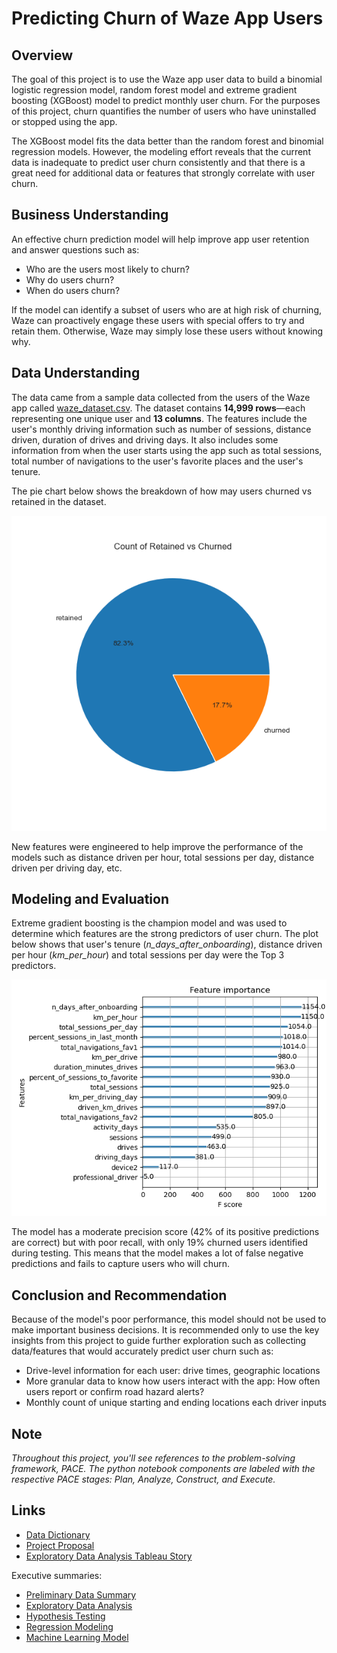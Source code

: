 # Predicting Churn of Waze App Users  

## Overview
The goal of this project is to use the Waze app user data to build a binomial logistic regression model, random forest model and extreme gradient boosting (XGBoost) model to predict monthly user churn. For the purposes of this project, churn quantifies the number of users who have uninstalled or stopped using the app.

The XGBoost model fits the data better than the random forest and binomial regression models. However, the modeling effort reveals that the current data is inadequate to predict user churn consistently and that there is a great need for additional data or features that strongly correlate with user churn. 

## Business Understanding   
An effective churn prediction model will help improve app user retention and answer questions such as: 
  * Who are the users most likely to churn? 
  * Why do users churn? 
  * When do users churn?

If the model can identify a subset of users who are at high risk of churning, Waze can proactively engage these users with special offers to try and retain them. Otherwise, Waze may simply lose these users without knowing why.

## Data Understanding
The data came from a sample data collected from the users of the Waze app called [waze_dataset.csv](https://github.com/je-marco/Waze-App-User-Churn-Prediction/blob/aa80333332523b7df8b85122a48d70c7d8c6300e/waze_dataset.csv). The dataset contains **14,999 rows**—each representing one unique user and **13 columns**. The features include the user's monthly driving information such as number of sessions, distance driven, duration of drives and driving days. It also includes some information from when the user starts using the app such as total sessions, total number of navigations to the user's favorite places and the user's tenure. 

The pie chart below shows the breakdown of how may users churned vs retained in the dataset.

![pie_chart](https://github.com/je-marco/Waze-App-User-Churn-Prediction/blob/b1b737b465b5d1f30b96f721d0bf488ce6ed0122/pie_retainedvschurned.png)

New features were engineered to help improve the performance of the models such as distance driven per hour, total sessions per day, distance driven per driving day, etc.

## Modeling and Evaluation
Extreme gradient boosting is the champion model and was used to determine which features are the strong predictors of user churn. The plot below shows that user's tenure (*n_days_after_onboarding*), distance driven per hour (*km_per_hour*) and total sessions per day were the Top 3 predictors. 

![feature_importance](https://github.com/je-marco/Waze-App-User-Churn-Prediction/blob/08842efa522d966d6c24927fbc95dcd75090e20c/feature_importance.png)

The model has a moderate precision score (42% of its positive predictions are correct) but with poor recall, with only 19% churned users identified during testing. This means that the model makes a lot of false negative predictions and fails to capture users who will churn.

## Conclusion and Recommendation
Because of the model's poor performance, this model should not be used to make important business decisions. It is recommended only to use the key insights from this project to guide further exploration such as collecting data/features that would accurately predict user churn such as:
 *  Drive-level information for each user: drive times, geographic locations
 *  More granular data to know how users interact with the app: How often users report or confirm road hazard alerts?
 * Monthly count of unique starting and ending locations each driver inputs

## Note
*Throughout this project, you'll see references to the problem-solving framework, PACE. The python notebook components are labeled with the respective PACE stages: Plan, Analyze, Construct, and Execute.*

## Links 
* [Data Dictionary](https://docs.google.com/document/d/1C0CUArMaY5is3cvUfBC9WVou2BPSOze-xY1zwzP0tG0/edit?usp=sharing)
* [Project Proposal](https://docs.google.com/document/d/1M8E2HE4Cc0hYvtsiZMtJ_ICMAlQyyw6Nvt1jSjIEENo/edit?usp=sharing)
* [Exploratory Data Analysis Tableau Story](https://public.tableau.com/app/profile/jericka.marco/viz/WazeAppUsersDataExploratoryDataAnalysis/WazeAppUsersEDA)

Executive summaries:
* [Preliminary Data Summary](https://docs.google.com/presentation/d/1109xtLRtJyVJ358GXKAXt9SHt9MB5N-pm4IR2zx68LU/edit?usp=sharing)
* [Exploratory Data Analysis](https://docs.google.com/presentation/d/1noWXBPMM9l84pXsyfJjuDne_d7jFc4Fe7YbBS3Ixymc/edit?usp=sharing)
* [Hypothesis Testing](https://docs.google.com/presentation/d/1hs6YRyOOht6XBvi8IGzxcaKh8cBVWGkM6GjI7w0vDIk/edit?usp=sharing)
* [Regression Modeling](https://docs.google.com/presentation/d/1Otnj9wWdlDhhTORXde5G6fujx_pdnttr7QL2RwX0c-8/edit?usp=sharing)
* [Machine Learning Model](https://docs.google.com/presentation/d/10wSPMdx_Tev-j-A5k_wkXXpAbUS_eFZXua8Gy4oek7M/edit?usp=sharing)

